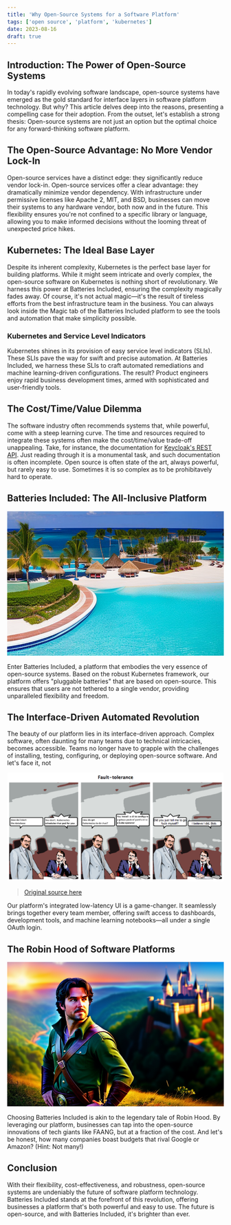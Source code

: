 ```yaml
---
title: 'Why Open-Source Systems for a Software Platform'
tags: ['open source', 'platform', 'kubernetes']
date: 2023-08-16
draft: true
---
```


## Introduction: The Power of Open-Source Systems

In today's rapidly evolving software landscape, open-source systems have emerged
as the gold standard for interface layers in software platform technology. But
why? This article delves deep into the reasons, presenting a compelling case for
their adoption. From the outset, let's establish a strong thesis: Open-source
systems are not just an option but the optimal choice for any forward-thinking
software platform.

## The Open-Source Advantage: No More Vendor Lock-In

Open-source services have a distinct edge: they significantly reduce vendor
lock-in. Open-source services offer a clear advantage: they dramatically
minimize vendor dependency. With infrastructure under permissive licenses like
Apache 2, MIT, and BSD, businesses can move their systems to any hardware
vendor, both now and in the future. This flexibility ensures you're not confined
to a specific library or language, allowing you to make informed decisions
without the looming threat of unexpected price hikes.

## Kubernetes: The Ideal Base Layer

Despite its inherent complexity, Kubernetes is the perfect base layer for
building platforms. While it might seem intricate and overly complex, the
open-source software on Kubernetes is nothing short of revolutionary. We harness
this power at Batteries Included, ensuring the complexity magically fades away.
Of course, it's not actual magic—it's the result of tireless efforts from the
best infrastructure team in the business. You can always look inside the Magic
tab of the Batteries Included platform to see the tools and automation that make
simplicity possible.

### Kubernetes and Service Level Indicators

Kubernetes shines in its provision of easy service level indicators (SLIs).
These SLIs pave the way for swift and precise automation. At Batteries Included,
we harness these SLIs to craft automated remediations and machine
learning-driven configurations. The result? Product engineers enjoy rapid
business development times, armed with sophisticated and user-friendly tools.

## The Cost/Time/Value Dilemma

The software industry often recommends systems that, while powerful, come with a
steep learning curve. The time and resources required to integrate these systems
often make the cost/time/value trade-off unappealing. Take, for instance, the
documentation for
[Keycloak's REST API](https://www.keycloak.org/docs-api/21.0.1/rest-api/index.html).
Just reading through it is a monumental task, and such documentation is often
incomplete. Open source is often state of the art, always powerful, but rarely
easy to use. Sometimes it is so complex as to be prohibitavely hard to operate.

## Batteries Included: The All-Inclusive Platform

![All Inclusive Resort](./open-source-platform/all-inclusive.png)

Enter Batteries Included, a platform that embodies the very essence of
open-source systems. Based on the robust Kubernetes framework, our platform
offers "pluggable batteries" that are based on open-source. This ensures that
users are not tethered to a single vendor, providing unparalleled flexibility
and freedom.

## The Interface-Driven Automated Revolution

The beauty of our platform lies in its interface-driven approach. Complex
software, often daunting for many teams due to technical intricacies, becomes
accessible. Teams no longer have to grapple with the challenges of installing,
testing, configuring, or deploying open-source software. And let's face it, not

![CRD CLI](./open-source-platform/fault-tolerance.png)

> [Original source here](http://howfuckedismydatabase.com/nosql/)

Our platform's integrated low-latency UI is a game-changer. It seamlessly brings
together every team member, offering swift access to dashboards, development
tools, and machine learning notebooks—all under a single OAuth login.

## The Robin Hood of Software Platforms

![Robinhood](./open-source-platform/robinhood.png)

Choosing Batteries Included is akin to the legendary tale of Robin Hood. By
leveraging our platform, businesses can tap into the open-source innovations of
tech giants like FAANG, but at a fraction of the cost. And let's be honest, how
many companies boast budgets that rival Google or Amazon? (Hint: Not many!)

## Conclusion

With their flexibility, cost-effectiveness, and robustness, open-source systems
are undeniably the future of software platform technology. Batteries Included
stands at the forefront of this revolution, offering businesses a platform
that's both powerful and easy to use. The future is open-source, and with
Batteries Included, it's brighter than ever.
